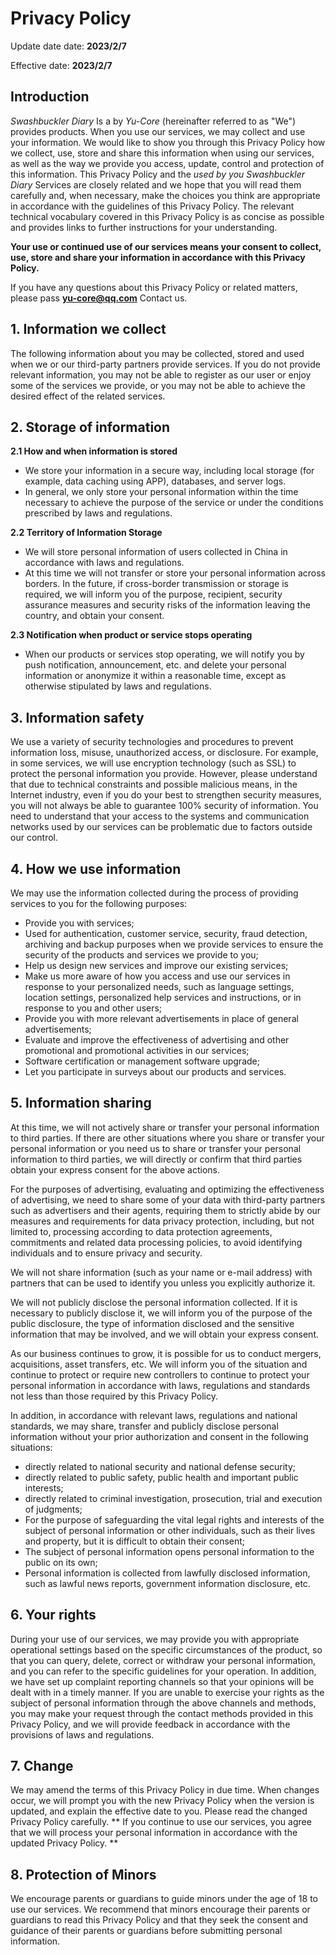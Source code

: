 ﻿# Privacy Policy

Update date date: **2023/2/7**

Effective date: **2023/2/7**

## Introduction

_Swashbuckler Diary_ Is a by _Yu-Core_ (hereinafter referred to as "We") provides products. When you use our services, we may collect and use your information. We would like to show you through this Privacy Policy how we collect, use, store and share this information when using our services, as well as the way we provide you access, update, control and protection of this information. This Privacy Policy and the _used by you Swashbuckler Diary_ Services are closely related and we hope that you will read them carefully and, when necessary, make the choices you think are appropriate in accordance with the guidelines of this Privacy Policy. The relevant technical vocabulary covered in this Privacy Policy is as concise as possible and provides links to further instructions for your understanding.

**Your use or continued use of our services means your consent to collect, use, store and share your information in accordance with this Privacy Policy.**

If you have any questions about this Privacy Policy or related matters, please pass **yu-core@qq.com** Contact us.

## 1\. Information we collect

The following information about you may be collected, stored and used when we or our third-party partners provide services. If you do not provide relevant information, you may not be able to register as our user or enjoy some of the services we provide, or you may not be able to achieve the desired effect of the related services.

## 2\. Storage of information

**2.1 How and when information is stored**

* We store your information in a secure way, including local storage (for example, data caching using APP), databases, and server logs.
* In general, we only store your personal information within the time necessary to achieve the purpose of the service or under the conditions prescribed by laws and regulations.

**2.2 Territory of Information Storage**

* We will store personal information of users collected in China in accordance with laws and regulations.
* At this time we will not transfer or store your personal information across borders. In the future, if cross-border transmission or storage is required, we will inform you of the purpose, recipient, security assurance measures and security risks of the information leaving the country, and obtain your consent.

**2.3 Notification when product or service stops operating**

* When our products or services stop operating, we will notify you by push notification, announcement, etc. and delete your personal information or anonymize it within a reasonable time, except as otherwise stipulated by laws and regulations.

## 3\. Information safety

We use a variety of security technologies and procedures to prevent information loss, misuse, unauthorized access, or disclosure. For example, in some services, we will use encryption technology (such as SSL) to protect the personal information you provide. However, please understand that due to technical constraints and possible malicious means, in the Internet industry, even if you do your best to strengthen security measures, you will not always be able to guarantee 100% security of information. You need to understand that your access to the systems and communication networks used by our services can be problematic due to factors outside our control.

## 4\. How we use information

We may use the information collected during the process of providing services to you for the following purposes:

* Provide you with services;
* Used for authentication, customer service, security, fraud detection, archiving and backup purposes when we provide services to ensure the security of the products and services we provide to you;
* Help us design new services and improve our existing services;
* Make us more aware of how you access and use our services in response to your personalized needs, such as language settings, location settings, personalized help services and instructions, or in response to you and other users;
* Provide you with more relevant advertisements in place of general advertisements;
* Evaluate and improve the effectiveness of advertising and other promotional and promotional activities in our services;
* Software certification or management software upgrade;
* Let you participate in surveys about our products and services.

## 5\. Information sharing

At this time, we will not actively share or transfer your personal information to third parties. If there are other situations where you share or transfer your personal information or you need us to share or transfer your personal information to third parties, we will directly or confirm that third parties obtain your express consent for the above actions.

For the purposes of advertising, evaluating and optimizing the effectiveness of advertising, we need to share some of your data with third-party partners such as advertisers and their agents, requiring them to strictly abide by our measures and requirements for data privacy protection, including, but not limited to, processing according to data protection agreements, commitments and related data processing policies, to avoid identifying individuals and to ensure privacy and security.

We will not share information (such as your name or e-mail address) with partners that can be used to identify you unless you explicitly authorize it.

We will not publicly disclose the personal information collected. If it is necessary to publicly disclose it, we will inform you of the purpose of the public disclosure, the type of information disclosed and the sensitive information that may be involved, and we will obtain your express consent.

As our business continues to grow, it is possible for us to conduct mergers, acquisitions, asset transfers, etc. We will inform you of the situation and continue to protect or require new controllers to continue to protect your personal information in accordance with laws, regulations and standards not less than those required by this Privacy Policy.

In addition, in accordance with relevant laws, regulations and national standards, we may share, transfer and publicly disclose personal information without your prior authorization and consent in the following situations:

* directly related to national security and national defense security;
* directly related to public safety, public health and important public interests;
* directly related to criminal investigation, prosecution, trial and execution of judgments;
* For the purpose of safeguarding the vital legal rights and interests of the subject of personal information or other individuals, such as their lives and property, but it is difficult to obtain their consent;
* The subject of personal information opens personal information to the public on its own;
* Personal information is collected from lawfully disclosed information, such as lawful news reports, government information disclosure, etc.

## 6\. Your rights

During your use of our services, we may provide you with appropriate operational settings based on the specific circumstances of the product, so that you can query, delete, correct or withdraw your personal information, and you can refer to the specific guidelines for your operation. In addition, we have set up complaint reporting channels so that your opinions will be dealt with in a timely manner. If you are unable to exercise your rights as the subject of personal information through the above channels and methods, you may make your request through the contact methods provided in this Privacy Policy, and we will provide feedback in accordance with the provisions of laws and regulations.

## 7\. Change

We may amend the terms of this Privacy Policy in due time. When changes occur, we will prompt you with the new Privacy Policy when the version is updated, and explain the effective date to you. Please read the changed Privacy Policy carefully. ** If you continue to use our services, you agree that we will process your personal information in accordance with the updated Privacy Policy. **

## 8\. Protection of Minors

We encourage parents or guardians to guide minors under the age of 18 to use our services. We recommend that minors encourage their parents or guardians to read this Privacy Policy and that they seek the consent and guidance of their parents or guardians before submitting personal information.